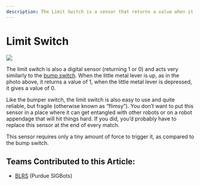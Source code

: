 ```yaml
---
description: The Limit Switch is a sensor that returns a value when it is pressed.
---
```


# Limit Switch

![](https://phabricator.purduesigbots.com/file/data/e6uhtyrngcdmk4rf26js/PHID-FILE-vb2juqo4kc7k2gsoeeea/limit_switch-300x300.jpg)

The limit switch is also a digital sensor (returning 1 or 0) and acts very similarly to the [bump switch](bumper.md). When the little metal lever is up, as in the photo above, it returns a value of 1, when the little metal lever is depressed, it gives a value of 0.

Like the bumper switch, the limit switch is also easy to use and quite reliable, but fragile (otherwise known as “flimsy”). You don’t want to put this sensor in a place where it can get entangled with other robots or on a robot appendage that will hit things hard. If you did, you’d probably have to replace this sensor at the end of every match.

This sensor requires only a tiny amount of force to trigger it, as compared to the bump switch.

## Teams Contributed to this Article:

* [BLRS](https://purduesigbots.com) (Purdue SIGBots)
